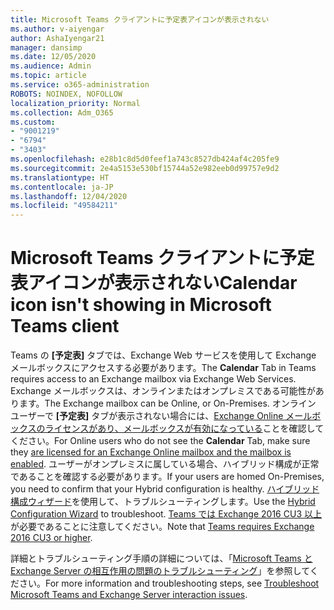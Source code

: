 ```yaml
---
title: Microsoft Teams クライアントに予定表アイコンが表示されない
ms.author: v-aiyengar
author: AshaIyengar21
manager: dansimp
ms.date: 12/05/2020
ms.audience: Admin
ms.topic: article
ms.service: o365-administration
ROBOTS: NOINDEX, NOFOLLOW
localization_priority: Normal
ms.collection: Adm_O365
ms.custom:
- "9001219"
- "6794"
- "3403"
ms.openlocfilehash: e28b1c8d5d0feef1a743c8527db424af4c205fe9
ms.sourcegitcommit: 2e4a5153e530bf15744a52e982eeb0d99757e9d2
ms.translationtype: HT
ms.contentlocale: ja-JP
ms.lasthandoff: 12/04/2020
ms.locfileid: "49584211"
---
```

# <a name="calendar-icon-isnt-showing-in-microsoft-teams-client"></a><span data-ttu-id="9ad30-102">Microsoft Teams クライアントに予定表アイコンが表示されない</span><span class="sxs-lookup"><span data-stu-id="9ad30-102">Calendar icon isn't showing in Microsoft Teams client</span></span>

<span data-ttu-id="9ad30-103">Teams の **[予定表]** タブでは、Exchange Web サービスを使用して Exchange メールボックスにアクセスする必要があります。</span><span class="sxs-lookup"><span data-stu-id="9ad30-103">The **Calendar** Tab in Teams requires access to an Exchange mailbox via Exchange Web Services.</span></span> <span data-ttu-id="9ad30-104">Exchange メールボックスは、オンラインまたはオンプレミスである可能性があります。</span><span class="sxs-lookup"><span data-stu-id="9ad30-104">The Exchange mailbox can be Online, or On-Premises.</span></span> <span data-ttu-id="9ad30-105">オンライン ユーザーで **[予定表]** タブが表示されない場合には、[Exchange Online メールボックスのライセンスがあり、メールボックスが有効になっている](https://docs.microsoft.com/exchange/recipients-in-exchange-online/create-user-mailboxes)ことを確認してください。</span><span class="sxs-lookup"><span data-stu-id="9ad30-105">For Online users who do not see the **Calendar** Tab, make sure they [are licensed for an Exchange Online mailbox and the mailbox is enabled](https://docs.microsoft.com/exchange/recipients-in-exchange-online/create-user-mailboxes).</span></span> <span data-ttu-id="9ad30-106">ユーザーがオンプレミスに属している場合、ハイブリッド構成が正常であることを確認する必要があります。</span><span class="sxs-lookup"><span data-stu-id="9ad30-106">If your users are homed On-Premises, you need to confirm that your Hybrid configuration is healthy.</span></span> <span data-ttu-id="9ad30-107">[ハイブリッド構成ウィザード](https://docs.microsoft.com/exchange/hybrid-deployment/hybrid-agent)を使用して、トラブルシューティングします。</span><span class="sxs-lookup"><span data-stu-id="9ad30-107">Use the [Hybrid Configuration Wizard](https://docs.microsoft.com/exchange/hybrid-deployment/hybrid-agent) to troubleshoot.</span></span> <span data-ttu-id="9ad30-108">[Teams では Exchange 2016 CU3 以上](https://docs.microsoft.com/microsoftteams/exchange-teams-interact)が必要であることに注意してください。</span><span class="sxs-lookup"><span data-stu-id="9ad30-108">Note that [Teams requires Exchange 2016 CU3 or higher](https://docs.microsoft.com/microsoftteams/exchange-teams-interact).</span></span>

<span data-ttu-id="9ad30-109">詳細とトラブルシューティング手順の詳細については、「[Microsoft Teams と Exchange Server の相互作用の問題のトラブルシューティング](https://docs.microsoft.com/microsoftteams/troubleshoot/known-issues/teams-exchange-interaction-issue)」を参照してください。</span><span class="sxs-lookup"><span data-stu-id="9ad30-109">For more information and troubleshooting steps, see [Troubleshoot Microsoft Teams and Exchange Server interaction issues](https://docs.microsoft.com/microsoftteams/troubleshoot/known-issues/teams-exchange-interaction-issue).</span></span>

